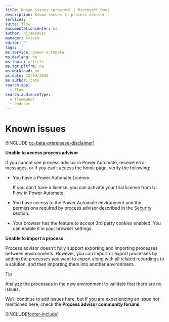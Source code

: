 ```yaml
---
title: Known issues (preview) | Microsoft Docs
description: Known issues in process advisor.
services: ''
suite: flow
documentationcenter: na
author: nijemcevic 
manager: kvivek
editor: ''
tags: ''
ms.service: power-automate
ms.devlang: na
ms.topic: article
ms.tgt_pltfrm: na
ms.workload: na
ms.date: 12/09/2020
ms.author: tatn
search.app: 
  - Flow
search.audienceType: 
  - flowmaker
  - enduser
---
```


# Known issues

[!INCLUDE [cc-beta-prerelease-disclaimer](includes/cc-beta-prerelease-disclaimer.md)]

**Unable to access process advisor**

If you cannot see process advisor in Power Automate, receive error messages, or if you can’t access the home page, verify the following:

- You have a Power Automate License.

   If you don’t have a license, you can activate your trial license from UI Flow in Power Automate.
- You have access to the Power Automate environment and the permissions required by process advisor described in the [Security](process-advisor-security.md) section.
- Your browser has the feature to accept 3rd party cookies enabled.
  You can enable it in your browser settings.
  
**Unable to import a process**

Process advisor doesn't fully support exporting and importing processes between environments. However, you can import or export processes by adding the processes you want to export along with all related recordings to a solution, and then importing them into another environment. 

>[!TIP]
>Analyze the processes in the new environment to validate that there are no issues.

We'll continue to add issues here, but if you are experiencing an issue not mentioned here, check the **Process advisor community forums**.


[!INCLUDE[footer-include](includes/footer-banner.md)]